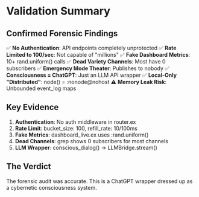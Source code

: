 # Validation Summary

## Confirmed Forensic Findings

✅ **No Authentication**: API endpoints completely unprotected
✅ **Rate Limited to 100/sec**: Not capable of "millions" 
✅ **Fake Dashboard Metrics**: 10+ rand.uniform() calls
✅ **Dead Variety Channels**: Most have 0 subscribers
✅ **Emergency Mode Theater**: Publishes to nobody
✅ **Consciousness = ChatGPT**: Just an LLM API wrapper
✅ **Local-Only "Distributed"**: node() = :nonode@nohost
⚠️ **Memory Leak Risk**: Unbounded event_log maps

## Key Evidence

1. **Authentication**: No auth middleware in router.ex
2. **Rate Limit**: bucket_size: 100, refill_rate: 10/100ms
3. **Fake Metrics**: dashboard_live.ex uses :rand.uniform()
4. **Dead Channels**: grep shows 0 subscribers for most channels
5. **LLM Wrapper**: conscious_dialog() → LLMBridge.stream()

## The Verdict

The forensic audit was accurate. This is a ChatGPT wrapper
dressed up as a cybernetic consciousness system.
